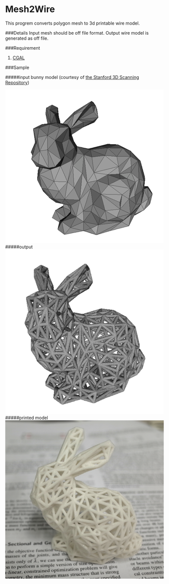 Mesh2Wire
=====================================================
This progrem converts polygon mesh to 3d printable wire model.

###Details
Input mesh should be off file format.
Output wire model is generated as off file.

###Requirement
1. [CGAL](http://www.cgal.org/)

###Sample

#####input
bunny model (courtesy of [the Stanford 3D Scanning Repository](http://graphics.stanford.edu/data/3Dscanrep/))

![input](data/input.png)
#####output
![output](data/output.png)
#####printed model
![printed](data/printed.png)
